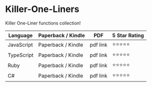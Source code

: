 # Killer-One-Liners
Killer One-Liner functions collection!

| Language | Paperback / Kindle | PDF | 5 Star Rating |
| ----------- | ----------- | --- | -------- |
| JavaScript | Paperback / Kindle | pdf link | ⭐⭐⭐⭐⭐ |
| TypeScript | Paperback / Kindle | pdf link | ⭐⭐⭐⭐⭐ |
| Ruby | Paperback / Kindle | pdf link | ⭐⭐⭐⭐⭐ |
| C# | Paperback / Kindle | pdf link | ⭐⭐⭐⭐⭐ |
